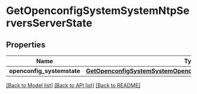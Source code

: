 # GetOpenconfigSystemSystemNtpServersServerState

## Properties
Name | Type | Description | Notes
------------ | ------------- | ------------- | -------------
**openconfig_systemstate** | [**GetOpenconfigSystemSystemOpenconfigsystemsystemNtpServersState**](GetOpenconfigSystemSystemOpenconfigsystemsystemNtpServersState.md) |  | [optional] 

[[Back to Model list]](../README.md#documentation-for-models) [[Back to API list]](../README.md#documentation-for-api-endpoints) [[Back to README]](../README.md)


